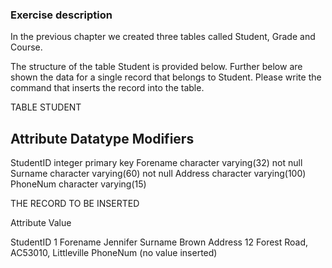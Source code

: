 ### Exercise description
In the previous chapter we created three tables called Student, Grade and Course.

The structure of the table Student is provided below. Further below are shown the data for a single record that belongs to Student. Please write the command that inserts the record into the table. 

TABLE STUDENT

Attribute     Datatype                           Modifiers
------------------------------------------------------------
StudentID     integer			         primary key
Forename      character varying(32)   not null
Surname       character varying(60)   not null
Address       character varying(100)
PhoneNum      character varying(15)


THE RECORD TO BE INSERTED

Attribute    Value

StudentID     1
Forename      Jennifer
Surname       Brown
Address       12 Forest Road, AC53010, Littleville
PhoneNum      (no value inserted)
